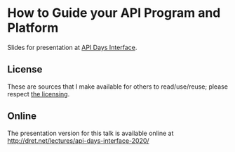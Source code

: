 # How to Guide your API Program and Platform

Slides for presentation at [API Days Interface](https://www.apidays.co/interface).

## License

These are sources that I make available for others to read/use/reuse; please respect [the licensing](../LICENSE).


## Online

The presentation version for this talk is available online at http://dret.net/lectures/api-days-interface-2020/
